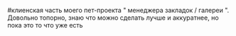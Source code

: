 #клиенская часть моего пет-проекта " менеджера закладок / галереи ".
Довольно топорно, знаю что можно сделать лучше и аккуратнее, но пока это то что уже есть

